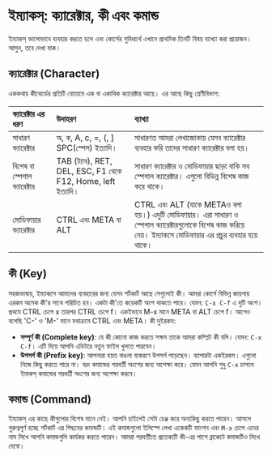 # ইম্যাকস্: ক্যারেক্টার, কী এবং কমান্ড

ইম্যাকস্ ভালোভাবে ব্যবহার করতে হলে এবং কোর্সের সুবিধার্থে এখানে প্রাথমিক তিনটি বিষয় ব্যাখ্যা করা প্রয়োজন। আসুন, তবে দেখা যাক।

## ক্যারেক্টার \(Character\)

এককথায় কীবোর্ডের প্রতিটি বোতামে এক বা একাধিক ক্যারেক্টার আছে। এর আছে কিছু শ্রেণীবিভাগ:

| ক্যারেক্টার এর ধরণ | উদাহরণ | ব্যাখ্যা |
| :--- | :--- | :--- |
| সাধারণ ক্যারেক্টার | অ, ক, A, c, =, \(, \] SPC\(স্পেস\) ইত্যাদি। | সাধারণত আমরা লেখাজোকায় যেসব ক্যারেক্টার ব্যবহার করি তাদের সাধারণ ক্যারেক্টার বলা হয়। |
| বিশেষ বা স্পেশাল ক্যারেক্টার | TAB \(ট্যাব\), RET, DEL, ESC, F1 থেকে F12, Home, left ইত্যাদি। | সাধারণ ক্যারেক্টার ও মোডিফায়ার ছাড়া বাকি সব স্পেশাল ক্যারেক্টার। এগুলো বিভিন্ন বিশেষ কাজ করে থাকে। |
| মোডিফায়ার ক্যারেক্টার | CTRL এবং META বা ALT | CTRL এবং ALT \(যাকে METAও বলা হয়।\) এদুটি মোডিফায়ার। এরা সাধারণ ও স্পেশাল ক্যারেক্টারগুলোকে বিশেষ কাজ করিয়ে নেয়। ইম্যাকসে মোডিফায়ার এর প্রচুর ব্যবহার হয়ে থাকে। |

## কী \(Key\)

সহজভাষায়, ইম্যাকসে আমাদের ব্যবহারের জন্য যেসব শর্টকার্ট আছে সেগুলোই কী। আমরা কোর্সে বিভিন্ন জায়গায় এরকম অনেক কী'র সাথে পরিচিত হব। একটা কী'তে কয়েকটি অংশ থাকতে পারে। যেমন: `C-x C-f` এ দুটি অংশ। প্রথমে CTRL চেপে x তারপর CTRL চেপে f। একইভাবে M-x মানে META বা ALT চেপে f। আগেও বলেছি 'C-' ও 'M-' মানে যথাক্রমে CTRL এবং META। কী দুইরকম:

* **সম্পূর্ণ কী \(Complete key\)**: যে কী কোনো কাজ করতে সক্ষম তাকে আমরা কম্প্লিট কী বলি। যেমন: `C-x C-f`। এটি দিয়ে আপনি এডিটরে নতুন ফাইল খুলতে পারবেন।
* **উপসর্গ কী \(Prefix key\)**: আপনারা হয়ত বাঙলা ব্যকরণে উপসর্গ পড়েছেন। ব্যাপারটা একইরকম। এগুলো নিজে কিছু করতে পারে না। বরং কমান্ডের পরবর্তী অংশের জন্য অপেক্ষা করে। যেমন আপনি শুধু `C-x` চাপলে ইমাকস্ কমান্ডের পরবর্তী অংশের জন্য অপেক্ষা করবে।

## কমান্ড \(Command\)

ইম্যাকস্ এর কাছে কীগুলোর বিশেষ মানে নেই। আপনি চাইলেই সেটা চেঞ্জ করে অন্যকিছু করতে পারেন। আসলে গুরুত্বপূর্ণ হচ্ছে শর্টকার্ট এর পিছনের কমান্ডটি। এই কমান্ডগুলো ইলিস্পে লেখা একেকটি ফাংশন এবং `M-x` চেপে এদের নাম লিখে আপনি কমান্ডগুলি কার্যকর করতে পারেন। আমরা পরবর্তীতে প্রতেক্যটি কী-এর পাশে ব্রাকেটে কমান্ডটিও লিখে দেবো।

